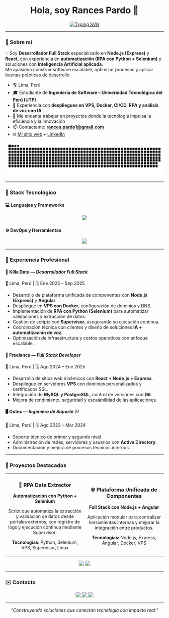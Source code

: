 <h1 align="center"><b>Hola, soy Rances Pardo 👋</b></h1>

<p align="center">
  <a href="https://git.io/typing-svg">
    <img src="https://readme-typing-svg.demolab.com?font=Fira+Code&pause=1000&width=550&lines=Full+Stack+Developer+%7C+Node.js+%26+React;Automation+%26+AI+Solutions;Apasionado+por+crear+soluciones+escalables" alt="Typing SVG" />
  </a>
</p>

---

### 🧠 Sobre mí

💡 Soy **Desarrollador Full Stack** especializado en **Node.js (Express)** y **React**, con experiencia en **automatización (RPA con Python + Selenium)** y soluciones con **Inteligencia Artificial aplicada**.  
Me apasiona construir software escalable, optimizar procesos y aplicar buenas prácticas de desarrollo.

- 🌎 Lima, Perú  
- 🎓 Estudiante de **Ingeniería de Software – Universidad Tecnológica del Perú (UTP)**  
- 🚀 Experiencia con **despliegues en VPS, Docker, CI/CD, RPA y análisis de voz con IA**  
- 💬 Me encanta trabajar en proyectos donde la tecnología impulsa la eficiencia y la innovación  
- 📫 Contáctame: **rances.pardo1@gmail.com**  
- 🌐 [Mi sitio web](https://rancespardo.com) • [LinkedIn](https://linkedin.com/in/walterrancespardososa/)

<div align="center">
  <img src="https://github.com/RancesPardoSosa/RancesPardoSosa/blob/output/github-snake-dark.svg" />
</div>

---

### 🧩 Stack Tecnológico

#### 💻 **Lenguajes y Frameworks**
<p align="center">
  <img src="https://skillicons.dev/icons?i=js,ts,react,nodejs,express,java,spring,python,docker&perline=5" />
</p>

#### ⚙️ **DevOps y Herramientas**
<p align="center">
  <img src="https://skillicons.dev/icons?i=git,github,linux,vscode,mysql,postgres,selenium&perline=7" />
</p>

---

### 🧰 Experiencia Profesional

#### 🏢 **Killa Data** — *Desarrollador Full Stack*  
📍 Lima, Perú | 🗓️ Ene 2025 – Sep 2025  
- Desarrollo de plataforma unificada de componentes con **Node.js (Express)** y **Angular**.  
- Despliegue en **VPS con Docker**, configuración de dominios y DNS.  
- Implementación de **RPA con Python (Selenium)** para automatizar validaciones y extracción de datos.  
- Gestión de scripts con **Supervisor**, asegurando su ejecución continua.  
- Coordinación técnica con clientes y diseño de soluciones **IA + automatización de voz**.  
- Optimización de infraestructura y costos operativos con enfoque escalable.

#### 💼 **Freelance** — *Full Stack Developer*  
📍 Lima, Perú | 🗓️ Ago 2024 – Ene 2025  
- Desarrollo de sitios web dinámicos con **React + Node.js + Express**.  
- Despliegue en servidores **VPS** con dominios personalizados y certificados SSL.  
- Integración de **MySQL y PostgreSQL**, control de versiones con **Git**.  
- Mejora de rendimiento, seguridad y escalabilidad de las aplicaciones.

#### 🖥️ **Outec** — *Ingeniero de Soporte TI*  
📍 Lima, Perú | 🗓️ Ago 2023 – Mar 2024  
- Soporte técnico de primer y segundo nivel.  
- Administración de redes, servidores y usuarios con **Active Directory**.  
- Documentación y mejora de procesos técnicos internos.

---

### 💼 Proyectos Destacados

<table align="center">
  <tr>
    <td align="center" width="50%">
      <h3>🤖 RPA Data Extractor</h3>
      <p><strong>Automatización con Python + Selenium</strong></p>
      <p>Script que automatiza la extracción y validación de datos desde portales externos, con registro de logs y ejecución continua mediante Supervisor.</p>
      <p><strong>Tecnologías:</strong> Python, Selenium, VPS, Supervisor, Linux</p>
    </td>
    <td align="center" width="50%">
      <h3>🌐 Plataforma Unificada de Componentes</h3>
      <p><strong>Full Stack con Node.js + Angular</strong></p>
      <p>Aplicación modular para centralizar herramientas internas y mejorar la integración entre productos.</p>
      <p><strong>Tecnologías:</strong> Node.js, Express, Angular, Docker, VPS</p>
    </td>
  </tr>
</table>

<p align="center">
  <img width="48%" src="https://github-readme-stats.vercel.app/api?username=RancesPardoSosa&show_icons=true&theme=react&hide_border=true&bg_color=0D1117" />
  <img width="48%" src="https://github-readme-streak-stats.herokuapp.com/?user=RancesPardoSosa&theme=react&hide_border=true&background=0D1117" />
</p>

---

### ✉️ Contacto

<p align="center">
  <a href="mailto:rances.pardo1@gmail.com">
    <img src="https://img.shields.io/badge/Email-0A66C2?style=for-the-badge&logo=gmail&logoColor=white" />
  </a>
  <a href="https://linkedin.com/in/walterrancespardososa/">
    <img src="https://img.shields.io/badge/LinkedIn-0077B5?style=for-the-badge&logo=linkedin&logoColor=white" />
  </a>
  <a href="https://rancespardo.com">
    <img src="https://img.shields.io/badge/Portfolio-151B23?style=for-the-badge&logo=vercel&logoColor=white" />
  </a>
</p>

---

<p align="center">
  <i>“Construyendo soluciones que conectan tecnología con impacto real.”</i>
</p>
